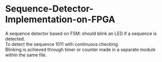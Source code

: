 # Sequence-Detector-Implementation-on-FPGA
A sequence detector based on FSM: should blink an LED if a sequence is detected.
<br> To detect the sequence 1011 with continuous checking 
<br> Blinking is achieved through timer or counter made in a separate module within the same file.
